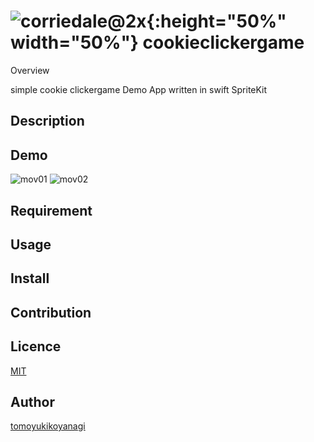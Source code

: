 ![corriedale@2x](https://user-images.githubusercontent.com/62272146/115169849-27818580-a0fa-11eb-8d74-9fda008e7ee8.png){:height="50%" width="50%"}
cookieclickergame
====

Overview

simple cookie clickergame Demo App
written in swift SpriteKit

## Description


## Demo
![mov01](https://user-images.githubusercontent.com/62272146/115169477-1421ea80-a0f9-11eb-8701-b3237d74a046.gif)
![mov02](https://user-images.githubusercontent.com/62272146/115169483-171cdb00-a0f9-11eb-92ae-e4920773aa4c.gif)


## Requirement

## Usage

## Install

## Contribution

## Licence

[MIT](https://github.com/tcnksm/tool/blob/master/LICENCE)

## Author

[tomoyukikoyanagi](https://github.com/tomoyukikoyanagi)
